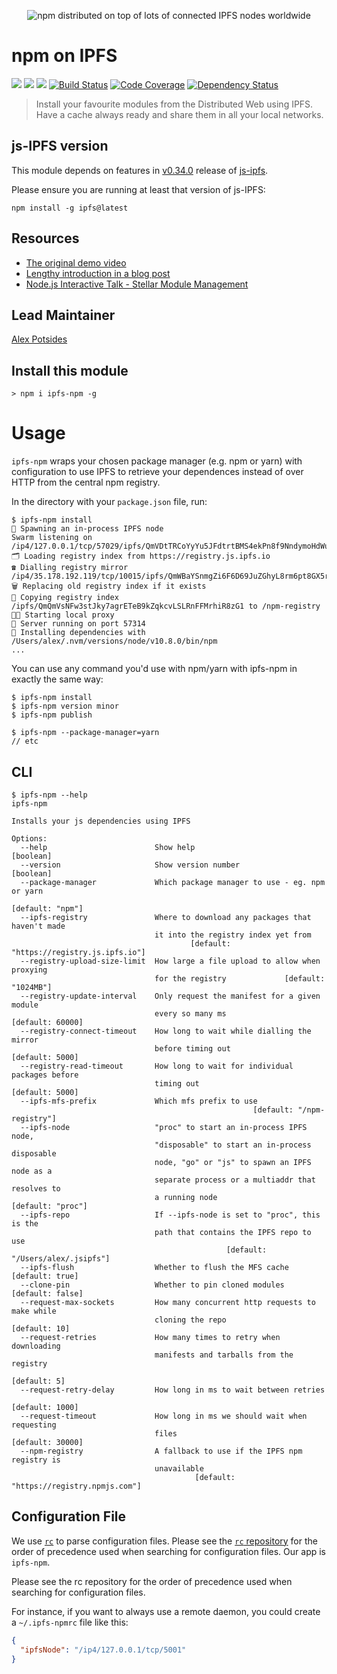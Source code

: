 <p align="center">
  <img src="https://github.com/ipfs-shipyard/npm-on-ipfs/raw/master/img/npm-on-ipfs.jpg" alt="npm distributed on top of lots of connected IPFS nodes worldwide" />
</p>

# npm on IPFS

[![](https://img.shields.io/badge/made%20by-Protocol%20Labs-blue.svg?style=flat-square)](https://protocol.ai)
[![](https://img.shields.io/badge/project-IPFS-blue.svg?style=flat-square)](http://ipfs.io/)
[![](https://img.shields.io/badge/freenode-%23ipfs-blue.svg?style=flat-square)](http://webchat.freenode.net/?channels=%23ipfs)
[![Build Status](https://flat.badgen.net/travis/ipfs-shipyard/npm-on-ipfs)](https://travis-ci.com/ipfs-shipyard/npm-on-ipfs)
[![Code Coverage](https://codecov.io/gh/ipfs-shipyard/npm-on-ipfs/branch/master/graph/badge.svg)](https://codecov.io/gh/ipfs-shipyard/npm-on-ipfs)
[![Dependency Status](https://david-dm.org/ipfs-shipyard/npm-on-ipfs.svg?style=flat-square)](https://david-dm.org/ipfs-shipyard/npm-on-ipfs)

> Install your favourite modules from the Distributed Web using IPFS. Have a cache always ready and share them in all your local networks.

## js-IPFS version

This module depends on features in [v0.34.0](https://github.com/ipfs/js-ipfs/releases/tag/v0.34.0) release of [js-ipfs](https://github.com/ipfs/js-ipfs).

Please ensure you are running at least that version of js-IPFS:

```console
npm install -g ipfs@latest
```

## Resources

- [The original demo video](https://vimeo.com/147968322)
- [Lengthy introduction in a blog post](http://daviddias.me/blog/stellar-module-management/)
- [Node.js Interactive Talk - Stellar Module Management](https://www.youtube.com/watch?v=-S-Tc7Gl8FM)

## Lead Maintainer

[Alex Potsides](https://github.com/achingbrain)

## Install this module

```console
> npm i ipfs-npm -g
```

# Usage

`ipfs-npm` wraps your chosen package manager (e.g. npm or yarn) with configuration to use IPFS to retrieve your dependences instead of over HTTP from the central npm registry.

In the directory with your `package.json` file, run:

```console
$ ipfs-npm install
👿 Spawning an in-process IPFS node
Swarm listening on /ip4/127.0.0.1/tcp/57029/ipfs/QmVDtTRCoYyYu5JFdtrtBMS4ekPn8f9NndymoHdWuuJ7N2
🗂️ Loading registry index from https://registry.js.ipfs.io
☎️ Dialling registry mirror /ip4/35.178.192.119/tcp/10015/ipfs/QmWBaYSnmgZi6F6D69JuZGhyL8rm6pt8GX5r7Atc6Gd7vR,/dns4/registry.js.ipfs.io/tcp/10015/ipfs/QmWBaYSnmgZi6F6D69JuZGhyL8rm6pt8GX5r7Atc6Gd7vR
🗑️ Replacing old registry index if it exists
📠 Copying registry index /ipfs/QmQmVsNFw3stJky7agrETeB9kZqkcvLSLRnFFMrhiR8zG1 to /npm-registry
👩‍🚀 Starting local proxy
🚀 Server running on port 57314
🎁 Installing dependencies with /Users/alex/.nvm/versions/node/v10.8.0/bin/npm
...
```

You can use any command you'd use with npm/yarn with ipfs-npm in exactly the same way:

```console
$ ipfs-npm install
$ ipfs-npm version minor
$ ipfs-npm publish

$ ipfs-npm --package-manager=yarn
// etc
```

## CLI

```console
$ ipfs-npm --help
ipfs-npm

Installs your js dependencies using IPFS

Options:
  --help                        Show help                              [boolean]
  --version                     Show version number                    [boolean]
  --package-manager             Which package manager to use - eg. npm or yarn
                                                                [default: "npm"]
  --ipfs-registry               Where to download any packages that haven't made
                                it into the registry index yet from
                                        [default: "https://registry.js.ipfs.io"]
  --registry-upload-size-limit  How large a file upload to allow when proxying
                                for the registry             [default: "1024MB"]
  --registry-update-interval    Only request the manifest for a given module
                                every so many ms                [default: 60000]
  --registry-connect-timeout    How long to wait while dialling the mirror
                                before timing out                [default: 5000]
  --registry-read-timeout       How long to wait for individual packages before
                                timing out                       [default: 5000]
  --ipfs-mfs-prefix             Which mfs prefix to use
                                                      [default: "/npm-registry"]
  --ipfs-node                   "proc" to start an in-process IPFS node,
                                "disposable" to start an in-process disposable
                                node, "go" or "js" to spawn an IPFS node as a
                                separate process or a multiaddr that resolves to
                                a running node                 [default: "proc"]
  --ipfs-repo                   If --ipfs-node is set to "proc", this is the
                                path that contains the IPFS repo to use
                                                [default: "/Users/alex/.jsipfs"]
  --ipfs-flush                  Whether to flush the MFS cache   [default: true]
  --clone-pin                   Whether to pin cloned modules   [default: false]
  --request-max-sockets         How many concurrent http requests to make while
                                cloning the repo                   [default: 10]
  --request-retries             How many times to retry when downloading
                                manifests and tarballs from the registry
                                                                    [default: 5]
  --request-retry-delay         How long in ms to wait between retries
                                                                 [default: 1000]
  --request-timeout             How long in ms we should wait when requesting
                                files                           [default: 30000]
  --npm-registry                A fallback to use if the IPFS npm registry is
                                unavailable
                                         [default: "https://registry.npmjs.com"]
```

## Configuration File

We use [`rc`](https://github.com/dominictarr/rc) to parse configuration files. Please see the [`rc` repository](https://github.com/dominictarr/rc#standards) for the order of precedence used when searching for configuration files. Our app is `ipfs-npm`.

Please see the rc repository for the order of precedence used when searching for configuration files.

For instance, if you want to always use a remote daemon, you could create a `~/.ipfs-npmrc` file like this:

```json
{
  "ipfsNode": "/ip4/127.0.0.1/tcp/5001"
}
```
